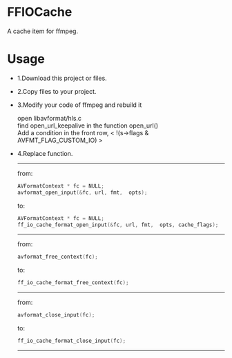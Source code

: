 # FFIOCache
A cache item for ffmpeg.

# Usage
  * 1.Download this project or files.
  
  * 2.Copy files to your project.
  
  * 3.Modify your code of ffmpeg and rebuild it

    open libavformat/hls.c <br>
    find open_url_keepalive in the function open_url() <br>
    Add a condition in the front row,  <  !(s->flags & AVFMT_FLAG_CUSTOM_IO) >  <br>
  
  * 4.Replace function.
    
    ---
    from:
    ```C
    AVFormatContext * fc = NULL;
    avformat_open_input(&fc, url, fmt,  opts);
    ```
    to:
    ```C
    AVFormatContext * fc = NULL;
    ff_io_cache_format_open_input(&fc, url, fmt,  opts, cache_flags);
    ```
    ---
    from:
    ```C
    avformat_free_context(fc);
    ```
    to:
    ```C
    ff_io_cache_format_free_context(fc);
    ```
    ---
    from:
    ```C
    avformat_close_input(fc);
    ```
    to:
    ```C
    ff_io_cache_format_close_input(fc);
    ```
    ---
